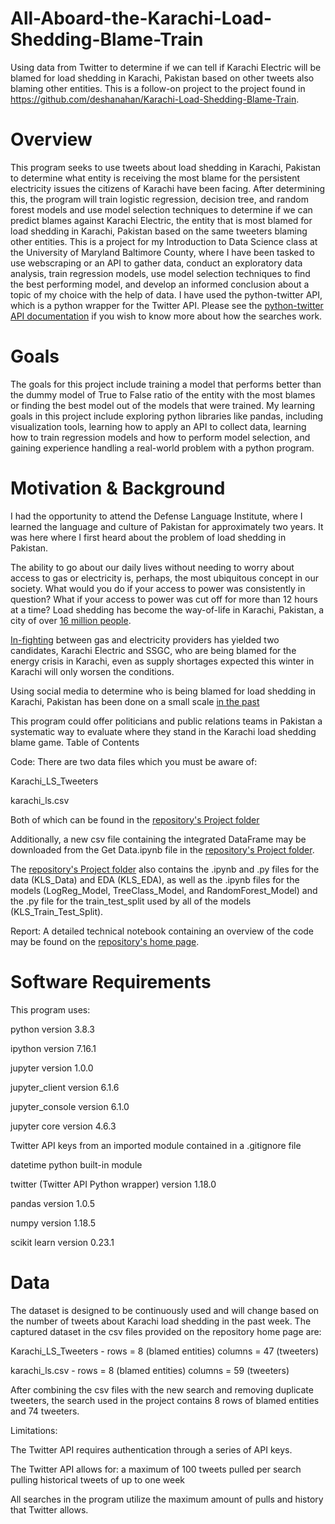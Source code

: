 # All-Aboard-the-Karachi-Load-Shedding-Blame-Train

Using data from Twitter to determine if we can tell if Karachi Electric will be blamed for load shedding in Karachi, Pakistan based on other tweets also blaming other entities. This is a follow-on project to the project found in https://github.com/deshanahan/Karachi-Load-Shedding-Blame-Train.

# Overview

This program seeks to use tweets about load shedding in Karachi, Pakistan to determine what entity is receiving the most blame for the persistent electricity issues the citizens of Karachi have been facing. After determining this, the program will train logistic regression, decision tree, and random forest models and use model selection techniques to determine if we can predict blames against Karachi Electric, the entity that is most blamed for load shedding in Karachi, Pakistan based on the same tweeters blaming other entities. This is a project for my Introduction to Data Science class at the University of Maryland Baltimore County, where I have been tasked to use webscraping or an API to gather data, conduct an exploratory data analysis, train regression models, use model selection techniques to find the best performing model, and develop an informed conclusion about a topic of my choice with the help of data. I have used the python-twitter API, which is a python wrapper for the Twitter API. Please see the [python-twitter API documentation](https://python-twitter.readthedocs.io/en/latest/index.html) if you wish to know more about how the searches work.

# Goals

The goals for this project include training a model that performs better than the dummy model of True to False ratio of the entity with the most blames or finding the best model out of the models that were trained. My learning goals in this project include exploring python libraries like pandas, including visualization tools, learning how to apply an API to collect data, learning how to train regression models and how to perform model selection, and gaining experience handling a real-world problem with a python program.

# Motivation & Background

I had the opportunity to attend the Defense Language Institute, where I learned the language and culture of Pakistan for approximately two years. It was here where I first heard about the problem of load shedding in Pakistan.

The ability to go about our daily lives without needing to worry about access to gas or electricity is, perhaps, the most ubiquitous concept in our society. What would you do if your access to power was consistently in question? What if your access to power was cut off for more than 12 hours at a time? Load shedding has become the way-of-life in Karachi, Pakistan, a city of over [16 million people](https://worldpopulationreview.com/world-cities/karachi-population).

[In-fighting](https://www.geo.tv/latest/309461-karachi-load-shedding-goes-beyond-12-hours-as-k-electric-ssgc-spar-over-gas-supply) between gas and electricity providers has yielded two candidates, Karachi Electric and SSGC, who are being blamed for the energy crisis in Karachi, even as supply shortages expected this winter in Karachi will only worsen the conditions.

Using social media to determine who is being blamed for load shedding in Karachi, Pakistan has been done on a small scale [in the past](https://www.linkedin.com/pulse/curious-case-k-electric-jamat-e-islami-karachites-aamir-abbasi-cipr-/)

This program could offer politicians and public relations teams in Pakistan a systematic way to evaluate where they stand in the Karachi load shedding blame game.
Table of Contents

Code: There are two data files which you must be aware of:

Karachi_LS_Tweeters

karachi_ls.csv

Both of which can be found in the [repository's Project folder](https://github.com/deshanahan/All-Aboard-the-Karachi-Load-Shedding-Blame-Train/tree/main/Project)

Additionally, a new csv file containing the integrated DataFrame may be downloaded from the Get Data.ipynb file in the [repository's Project folder](https://github.com/deshanahan/All-Aboard-the-Karachi-Load-Shedding-Blame-Train/tree/main/Project).

The [repository's Project folder](https://github.com/deshanahan/All-Aboard-the-Karachi-Load-Shedding-Blame-Train/tree/main/Project) also contains the .ipynb and .py files for the data (KLS_Data) and EDA (KLS_EDA), as well as the .ipynb files for the models (LogReg_Model, TreeClass_Model, and RandomForest_Model) and the .py file for the train_test_split used by all of the models (KLS_Train_Test_Split).

Report: A detailed technical notebook containing an overview of the code may be found on the [repository's home page](https://github.com/deshanahan/All-Aboard-the-Karachi-Load-Shedding-Blame-Train).

# Software Requirements

This program uses:

python version 3.8.3

ipython version 7.16.1

jupyter version 1.0.0

jupyter_client version 6.1.6

jupyter_console version 6.1.0

jupyter core version 4.6.3

Twitter API keys from an imported module contained in a .gitignore file

datetime python built-in module

twitter (Twitter API Python wrapper) version 1.18.0

pandas version 1.0.5

numpy version 1.18.5

scikit learn version 0.23.1

# Data

The dataset is designed to be continuously used and will change based on the number of tweets about Karachi load shedding in the past week. The captured dataset in the csv files provided on the repository home page are:

Karachi_LS_Tweeters - rows = 8 (blamed entities) columns = 47 (tweeters)

karachi_ls.csv - rows = 8 (blamed entities) columns = 59 (tweeters)

After combining the csv files with the new search and removing duplicate tweeters, the search used in the project contains 8 rows of blamed entities and 74 tweeters.

Limitations:

The Twitter API requires authentication through a series of API keys.

The Twitter API allows for: a maximum of 100 tweets pulled per search pulling historical tweets of up to one week

All searches in the program utilize the maximum amount of pulls and history that Twitter allows.
